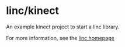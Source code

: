 # linc/kinect
An example kinect project to start a linc library.

For more information, see the [linc homepage](http://snowkit.github.io/linc/)
